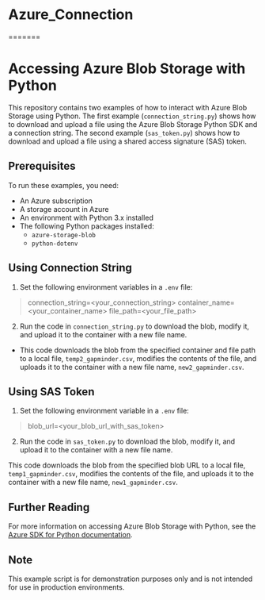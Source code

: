 # Azure_Connection
=======
# Accessing Azure Blob Storage with Python

This repository contains two examples of how to interact with Azure Blob Storage using Python. The first example (`connection_string.py`) shows how to download and upload a file using the Azure Blob Storage Python SDK and a connection string. The second example (`sas_token.py`) shows how to download and upload a file using a shared access signature (SAS) token.

## Prerequisites

To run these examples, you need:

- An Azure subscription
- A storage account in Azure
- An environment with Python 3.x installed
- The following Python packages installed:
  - `azure-storage-blob`
  - `python-dotenv`

## Using Connection String

1. Set the following environment variables in a `.env` file:

> connection_string=<your_connection_string>
> container_name=<your_container_name>
> file_path=<your_file_path>

2. Run the code in `connection_string.py` to download the blob, modify it, and upload it to the container with a new file name.

- This code downloads the blob from the specified container and file path to a local file, `temp2_gapminder.csv`, modifies the contents of the file, and uploads it to the container with a new file name, `new2_gapminder.csv`.

## Using SAS Token

1. Set the following environment variable in a `.env` file:

> blob_url=<your_blob_url_with_sas_token>

2. Run the code in `sas_token.py` to download the blob, modify it, and upload it to the container with a new file name.

This code downloads the blob from the specified blob URL to a local file, `temp1_gapminder.csv`, modifies the contents of the file, and uploads it to the container with a new file name, `new1_gapminder.csv`.

## Further Reading

For more information on accessing Azure Blob Storage with Python, see the [Azure SDK for Python documentation](https://docs.microsoft.com/en-us/azure/storage/blobs/storage-quickstart-blobs-python).


## Note

This example script is for demonstration purposes only and is not intended for use in production environments. 

